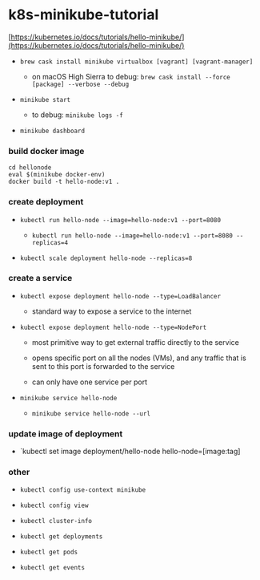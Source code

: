 # k8s-minikube-tutorial

[https://kubernetes.io/docs/tutorials/hello-minikube/](https://kubernetes.io/docs/tutorials/hello-minikube/)

- `brew cask install minikube virtualbox [vagrant] [vagrant-manager]`

    -  on macOS High Sierra to debug: `brew cask install --force [package] --verbose --debug`

- `minikube start`

    - to debug: `minikube logs -f`

- `minikube dashboard`

### build docker image

```
cd hellonode
eval $(minikube docker-env)
docker build -t hello-node:v1 .
```

### create deployment

- `kubectl run hello-node --image=hello-node:v1 --port=8080`

    - `kubectl run hello-node --image=hello-node:v1 --port=8080 --replicas=4`

- `kubectl scale deployment hello-node --replicas=8`

### create a service

- `kubectl expose deployment hello-node --type=LoadBalancer`

    - standard way to expose a service to the internet

- `kubectl expose deployment hello-node --type=NodePort`

    - most primitive way to get external traffic directly to the service

    - opens specific port on all the nodes (VMs), and any traffic that is sent to this port is forwarded to the service

    - can only have one service per port

- `minikube service hello-node`

    - `minikube service hello-node --url`

### update image of deployment

- `kubectl set image deployment/hello-node hello-node=[image:tag]

### other

- `kubectl config use-context minikube`

- `kubectl config view`

- `kubectl cluster-info`

- `kubectl get deployments`

- `kubectl get pods`

- `kubectl get events`

